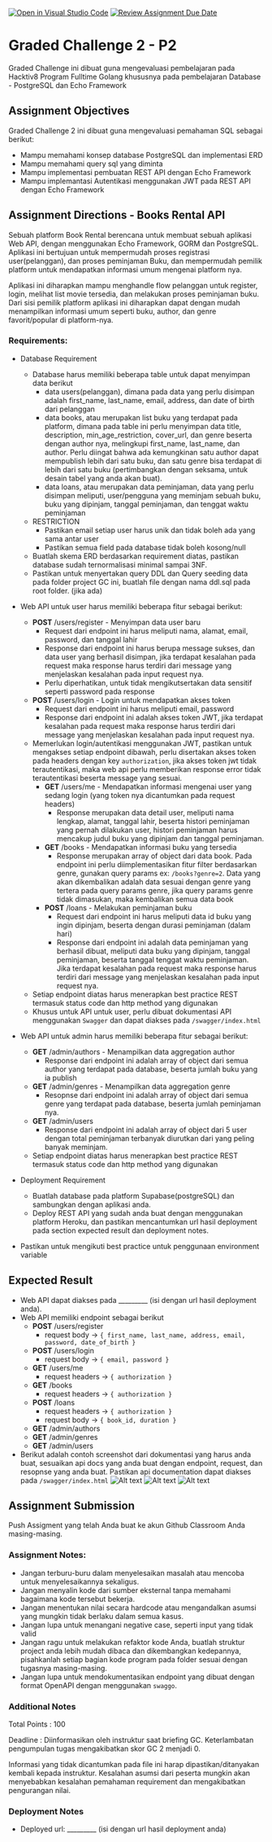 [![Open in Visual Studio Code](https://classroom.github.com/assets/open-in-vscode-2e0aaae1b6195c2367325f4f02e2d04e9abb55f0b24a779b69b11b9e10269abc.svg)](https://classroom.github.com/online_ide?assignment_repo_id=19817987&assignment_repo_type=AssignmentRepo)
[![Review Assignment Due Date](https://classroom.github.com/assets/deadline-readme-button-24ddc0f5d75046c5622901739e7c5dd533143b0c8e959d652212380cedb1ea36.svg)](https://classroom.github.com/a/LgkBN1DI)
# Graded Challenge 2 - P2

Graded Challenge ini dibuat guna mengevaluasi pembelajaran pada Hacktiv8 Program Fulltime Golang khususnya pada pembelajaran Database - PostgreSQL dan Echo Framework

## Assignment Objectives
Graded Challenge 2 ini dibuat guna mengevaluasi pemahaman SQL sebagai berikut:

- Mampu memahami konsep database PostgreSQL dan implementasi ERD
- Mampu memahami query sql yang diminta
- Mampu implementasi pembuatan REST API dengan Echo Framework
- Mampu implemantasi Autentikasi menggunakan JWT pada REST API dengan Echo Framework

## Assignment Directions - Books Rental API
Sebuah platform Book Rental berencana untuk membuat sebuah aplikasi Web API, dengan menggunakan Echo Framework, GORM dan PostgreSQL. Aplikasi ini bertujuan untuk mempermudah proses registrasi user(pelanggan), dan proses peminjaman Buku, dan mempermudah pemilik platform untuk mendapatkan informasi umum mengenai platform nya.

Aplikasi ini diharapkan mampu menghandle flow pelanggan untuk register, login, melihat list movie tersedia, dan melakukan proses peminjaman buku. Dari sisi pemilik platform aplikasi ini diharapkan dapat dengan mudah menampilkan informasi umum seperti buku, author, dan genre favorit/popular di platform-nya. 


### Requirements:
- Database Requirement
  - Database harus memiliki beberapa table untuk dapat menyimpan data berikut
    - data users(pelanggan), dimana pada data yang perlu disimpan adalah first_name, last_name, email, address, dan date of birth dari pelanggan
    - data books, atau merupakan list buku yang terdapat pada platform, dimana pada table ini perlu menyimpan data title, description, min_age_restriction, cover_url, dan genre beserta dengan author nya, melingkupi first_name, last_name, dan author. Perlu diingat bahwa ada kemungkinan satu author dapat mempublish lebih dari satu buku, dan satu genre bisa terdapat di lebih dari satu buku (pertimbangkan dengan seksama, untuk desain tabel yang anda akan buat).
    - data loans, atau merupakan data peminjaman, data yang perlu disimpan meliputi, user/pengguna yang meminjam sebuah buku, buku yang dipinjam, tanggal peminjaman, dan tenggat waktu peminjaman
  - RESTRICTION
    - Pastikan email setiap user harus unik dan tidak boleh ada yang sama antar user
    - Pastikan semua field pada database tidak boleh kosong/null
  - Buatlah skema ERD berdasarkan requirement diatas, pastikan database sudah ternormalisasi minimal sampai 3NF.
  - Pastikan untuk menyertakan query DDL dan Query seeding data pada folder project GC ini, buatlah file dengan nama ddl.sql pada root folder. (jika ada)

- Web API untuk user harus memiliki beberapa fitur sebagai berikut:
  - <b>POST</b> /users/register - Menyimpan data user baru
    - Request dari endpoint ini harus meliputi nama, alamat, email, password, dan tanggal lahir
    - Response dari endpoint ini harus berupa message sukses, dan data user yang berhasil disimpan, jika terdapat kesalahan pada request maka response harus terdiri dari message yang menjelaskan kesalahan pada input request nya.
    - Perlu diperhatikan, untuk tidak mengikutsertakan data sensitif seperti password pada response
  - <b>POST</b> /users/login - Login untuk mendapatkan akses token
    - Request dari endpoint ini harus meliputi email, password
    - Response dari endpoint ini adalah akses token JWT, jika terdapat kesalahan pada request maka response harus terdiri dari message yang menjelaskan kesalahan pada input request nya.
  - Memerlukan login/autentikasi menggunakan JWT, pastikan untuk mengakses setiap endpoint dibawah, perlu disertakan akses token pada headers dengan key `authorization`, jika akses token jwt tidak terautentikasi, maka web api perlu memberikan response error tidak terautentikasi beserta message yang sesuai.
    - <b>GET</b> /users/me - Mendapatkan informasi mengenai user yang sedang login (yang token nya dicantumkan pada request headers)
      - Response merupakan data detail user, meliputi nama lengkap, alamat, tanggal lahir, beserta histori peminjaman yang pernah dilakukan user, histori peminjaman harus mencakup judul buku yang dipinjam dan tanggal peminjaman.
    - <b>GET</b> /books - Mendapatkan informasi buku yang tersedia
      - Response merupakan array of object dari data book. Pada endpoint ini perlu diimplementasikan fitur filter berdasarkan genre, gunakan query params ex: `/books?genre=2`. Data yang akan dikembalikan adalah data sesuai dengan genre yang tertera pada query params genre, jika query params genre tidak dimasukan, maka kembalikan semua data book
    - <b>POST</b> /loans - Melakukan peminjaman buku
      - Request dari endpoint ini harus meliputi data id buku yang ingin dipinjam, beserta dengan durasi peminjaman (dalam hari)
      - Response dari endpoint ini adalah data peminjaman yang berhasil dibuat, meliputi data buku yang dipinjam, tanggal peminjaman, beserta tanggal tenggat waktu peminjaman. Jika terdapat kesalahan pada request maka response harus terdiri dari message yang menjelaskan kesalahan pada input request nya.
  - Setiap endpoint diatas harus menerapkan best practice REST termasuk status code dan http method yang digunakan
  - Khusus untuk API untuk user, perlu dibuat dokumentasi API menggunakan `Swagger` dan dapat diakses pada `/swagger/index.html`

- Web API untuk admin harus memiliki beberapa fitur sebagai berikut:
  - <b>GET</b> /admin/authors - Menampilkan data aggregation author
    - Response dari endpoint ini adalah array of object dari semua author yang terdapat pada database, beserta jumlah buku yang ia publish
  - <b>GET</b> /admin/genres - Menampilkan data aggregation genre
    - Resopnse dari endpoint ini adalah array of object dari semua genre yang terdapat pada database, beserta jumlah peminjaman nya.
  - <b>GET</b> /admin/users
    - Response dari endpoint ini adalah array of object dari 5 user dengan total peminjaman terbanyak diurutkan dari yang peling banyak meminjam.
  - Setiap endpoint diatas harus menerapkan best practice REST termasuk status code dan http method yang digunakan

- Deployment Requirement
  - Buatlah database pada platform Supabase(postgreSQL) dan sambungkan dengan aplikasi anda.
  - Deploy REST API yang sudah anda buat dengan menggunakan platform Heroku, dan pastikan mencantumkan url hasil deployment pada section expected result dan deployment notes.

- Pastikan untuk mengikuti best practice untuk penggunaan environment variable

## Expected Result
- Web API dapat diakses pada _________ (isi dengan url hasil deployment anda).
- Web API memiliki endpoint sebagai berikut
  - <b>POST</b> /users/register
    - request body -> `{ first_name, last_name, address, email, password, date_of_birth }`
  - <b>POST</b> /users/login 
    - request body -> `{ email, password }`
  - <b>GET</b> /users/me
    - request headers -> `{ authorization }`
  - <b>GET</b> /books
    - request headers -> `{ authorization }`
  - <b>POST</b> /loans
    - request headers -> `{ authorization }`
    - request body -> `{ book_id, duration }`
  - <b>GET</b> /admin/authors
  - <b>GET</b> /admin/genres
  - <b>GET</b> /admin/users
- Berikut adalah contoh screenshot dari dokumentasi yang harus anda buat, sesuaikan api docs yang anda buat dengan endpoint, request, dan resopnse yang anda buat. Pastikan api documentation dapat diakses pada `/swagger/index.html`
  ![Alt text](attachment-apidoc-1.png)
  ![Alt text](attachment-apidoc-2.png)
  ![Alt text](attachment-apidoc-3.png)
## Assignment Submission
Push Assigment yang telah Anda buat ke akun Github Classroom Anda masing-masing.

### Assignment Notes:
- Jangan terburu-buru dalam menyelesaikan masalah atau mencoba untuk menyelesaikannya sekaligus.
- Jangan menyalin kode dari sumber eksternal tanpa memahami bagaimana kode tersebut bekerja.
- Jangan menentukan nilai secara hardcode atau mengandalkan asumsi yang mungkin tidak berlaku dalam semua kasus.
- Jangan lupa untuk menangani negative case, seperti input yang tidak valid
- Jangan ragu untuk melakukan refaktor kode Anda, buatlah struktur project anda lebih mudah dibaca dan dikembangkan kedepannya, pisahkanlah setiap bagian kode program pada folder sesuai dengan tugasnya masing-masing.
- Jangan lupa untuk mendokumentasikan endpoint yang dibuat dengan format OpenAPI dengan menggunakan `swaggo`.

### Additional Notes
Total Points : 100

Deadline : Diinformasikan oleh instruktur saat briefing GC. Keterlambatan pengumpulan tugas mengakibatkan skor GC 2 menjadi 0.

Informasi yang tidak dicantumkan pada file ini harap dipastikan/ditanyakan kembali kepada instruktur. Kesalahan asumsi dari peserta mungkin akan menyebabkan kesalahan pemahaman requirement dan mengakibatkan pengurangan nilai.

### Deployment Notes
- Deployed url: _________ (isi dengan url hasil deployment anda)
